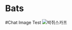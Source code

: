 # Bats

#Chat Image Test
![박쥐스카프](https://user-images.githubusercontent.com/98217898/150639476-91cafa2c-39d7-44fd-9246-6eda128ea2b5.png)

